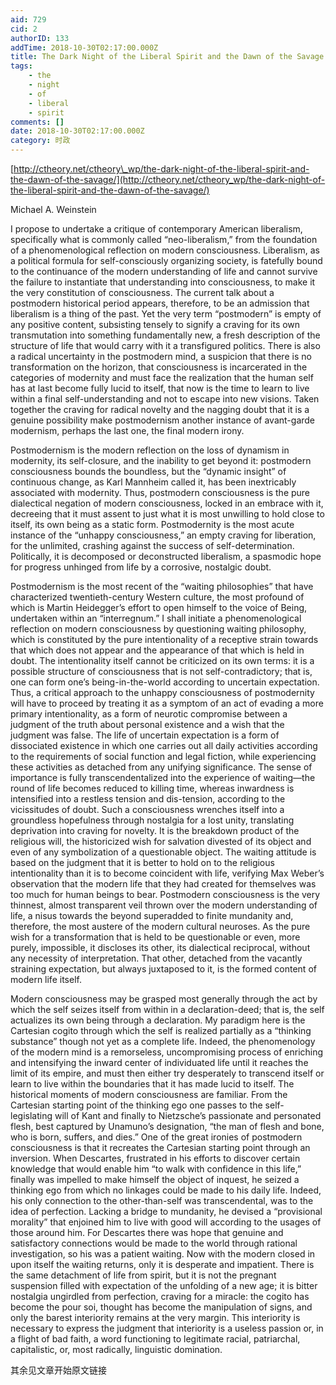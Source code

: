 ```yaml
---
aid: 729
cid: 2
authorID: 133
addTime: 2018-10-30T02:17:00.000Z
title: The Dark Night of the Liberal Spirit and the Dawn of the Savage
tags:
    - the
    - night
    - of
    - liberal
    - spirit
comments: []
date: 2018-10-30T02:17:00.000Z
category: 时政
---
```


[http://ctheory.net/ctheory\_wp/the-dark-night-of-the-liberal-spirit-and-the-dawn-of-the-savage/](http://ctheory.net/ctheory_wp/the-dark-night-of-the-liberal-spirit-and-the-dawn-of-the-savage/)

Michael A. Weinstein

I propose to undertake a critique of contemporary American liberalism, specifically what is commonly called “neo-liberalism,” from the foundation of a phenomenological reflection on modern consciousness. Liberalism, as a political formula for self-consciously organizing society, is fatefully bound to the continuance of the modern understanding of life and cannot survive the failure to instantiate that understanding into consciousness, to make it the very constitution of consciousness. The current talk about a postmodern historical period appears, therefore, to be an admission that liberalism is a thing of the past. Yet the very term “postmodern” is empty of any positive content, subsisting tensely to signify a craving for its own transmutation into something fundamentally new, a fresh description of the structure of life that would carry with it a transfigured politics. There is also a radical uncertainty in the postmodern mind, a suspicion that there is no transformation on the horizon, that consciousness is incarcerated in the categories of modernity and must face the realization that the human self has at last become fully lucid to itself, that now is the time to learn to live within a final self-understanding and not to escape into new visions. Taken together the craving for radical novelty and the nagging doubt that it is a genuine possibility make postmodernism another instance of avant-garde modernism, perhaps the last one, the final modern irony.

Postmodernism is the modern reflection on the loss of dynamism in modernity, its self-closure, and the inability to get beyond it: postmodern consciousness bounds the boundless, but the “dynamic insight” of continuous change, as Karl Mannheim called it, has been inextricably associated with modernity. Thus, postmodern consciousness is the pure dialectical negation of modern consciousness, locked in an embrace with it, decreeing that it must assent to just what it is most unwilling to hold close to itself, its own being as a static form. Postmodernity is the most acute instance of the “unhappy consciousness,” an empty craving for liberation, for the unlimited, crashing against the success of self-determination. Politically, it is decomposed or deconstructed liberalism, a spasmodic hope for progress unhinged from life by a corrosive, nostalgic doubt.

Postmodernism is the most recent of the “waiting philosophies” that have characterized twentieth-century Western culture, the most profound of which is Martin Heidegger’s effort to open himself to the voice of Being, undertaken within an “interregnum.” I shall initiate a phenomenological reflection on modern consciousness by questioning waiting philosophy, which is constituted by the pure intentionality of a receptive strain towards that which does not appear and the appearance of that which is held in doubt. The intentionality itself cannot be criticized on its own terms: it is a possible structure of consciousness that is not self-contradictory; that is, one can form one’s being-in-the-world according to uncertain expectation. Thus, a critical approach to the unhappy consciousness of postmodernity will have to proceed by treating it as a symptom of an act of evading a more primary intentionality, as a form of neurotic compromise between a judgment of the truth about personal existence and a wish that the judgment was false. The life of uncertain expectation is a form of dissociated existence in which one carries out all daily activities according to the requirements of social function and legal fiction, while experiencing these activities as detached from any unifying significance. The sense of importance is fully transcendentalized into the experience of waiting—the round of life becomes reduced to killing time, whereas inwardness is intensified into a restless tension and dis-tension, according to the vicissitudes of doubt. Such a consciousness wrenches itself into a groundless hopefulness through nostalgia for a lost unity, translating deprivation into craving for novelty. It is the breakdown product of the religious will, the historicized wish for salvation divested of its object and even of any symbolization of a questionable object. The waiting attitude is based on the judgment that it is better to hold on to the religious intentionality than it is to become coincident with life, verifying Max Weber’s observation that the modern life that they had created for themselves was too much for human beings to bear. Postmodern consciousness is the very thinnest, almost transparent veil thrown over the modern understanding of life, a nisus towards the beyond superadded to finite mundanity and, therefore, the most austere of the modern cultural neuroses. As the pure wish for a transformation that is held to be questionable or even, more purely, impossible, it discloses its other, its dialectical reciprocal, without any necessity of interpretation. That other, detached from the vacantly straining expectation, but always juxtaposed to it, is the formed content of modern life itself.

Modern consciousness may be grasped most generally through the act by which the self seizes itself from within in a declaration-deed; that is, the self actualizes its own being through a declaration. My paradigm here is the Cartesian cogito through which the self is realized partially as a “thinking substance” though not yet as a complete life. Indeed, the phenomenology of the modern mind is a remorseless, uncompromising process of enriching and intensifying the inward center of individuated life until it reaches the limit of its empire, and must then either try desperately to transcend itself or learn to live within the boundaries that it has made lucid to itself. The historical moments of modern consciousness are familiar. From the Cartesian starting point of the thinking ego one passes to the self-legislating will of Kant and finally to Nietzsche’s passionate and personated flesh, best captured by Unamuno’s designation, “the man of flesh and bone, who is born, suffers, and dies.” One of the great ironies of postmodern consciousness is that it recreates the Cartesian starting point through an inversion. When Descartes, frustrated in his efforts to discover certain knowledge that would enable him “to walk with confidence in this life,” finally was impelled to make himself the object of inquest, he seized a thinking ego from which no linkages could be made to his daily life. Indeed, his only connection to the other-than-self was transcendental, was to the idea of perfection. Lacking a bridge to mundanity, he devised a “provisional morality” that enjoined him to live with good will according to the usages of those around him. For Descartes there was hope that genuine and satisfactory connections would be made to the world through rational investigation, so his was a patient waiting. Now with the modern closed in upon itself the waiting returns, only it is desperate and impatient. There is the same detachment of life from spirit, but it is not the pregnant suspension filled with expectation of the unfolding of a new age; it is bitter nostalgia ungirdled from perfection, craving for a miracle: the cogito has become the pour soi, thought has become the manipulation of signs, and only the barest interiority remains at the very margin. This interiority is necessary to express the judgment that interiority is a useless passion or, in a flight of bad faith, a word functioning to legitimate racial, patriarchal, capitalistic, or, most radically, linguistic domination.

其余见文章开始原文链接
